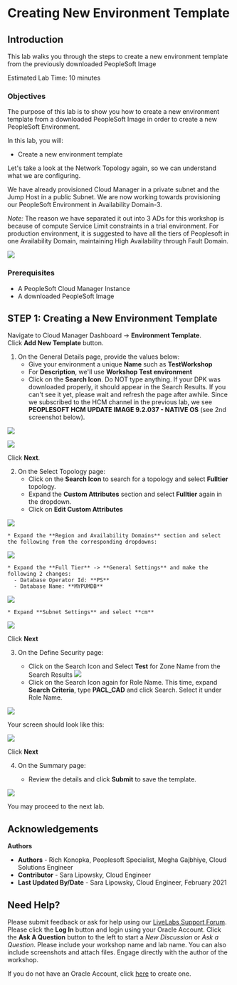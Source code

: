 # Creating New Environment Template

## Introduction

This lab walks you through the steps to create a new environment template from the previously downloaded PeopleSoft Image

Estimated Lab Time: 10 minutes

### Objectives
The purpose of this lab is to show you how to create a new environment template from a downloaded PeopleSoft Image in order to create a new PeopleSoft Environment.

In this lab, you will:
* Create a new environment template

Let's take a look at the Network Topology again, so we can understand what we are configuring.

We have already provisioned Cloud Manager in a private subnet and the Jump Host in a public Subnet. We are now working towards provisioning our PeopleSoft Environment in Availability Domain-3. 

*Note:* The reason we have separated it out into 3 ADs for this workshop is because of compute Service Limit constraints in a trial environment. For production environment, it is suggested to have all the tiers of Peoplesoft in one Availability Domain, maintaining High Availability through Fault Domain.

![](./images/newArch.png "")

### Prerequisites
- A PeopleSoft Cloud Manager Instance
- A downloaded PeopleSoft Image

## **STEP 1**: Creating a New Environment Template

Navigate to Cloud Manager Dashboard -> **Environment Template**.  
  Click **Add New Template** button.

1. On the General Details page, provide the values below: 
    * Give your environment a unique **Name** such as **TestWorkshop** 
    * For **Description**, we'll use **Workshop Test environment**
    * Click on the **Search Icon**. Do NOT type anything. If your DPK was downloaded properly, it should appear in the Search Results. If you can't see it yet, please wait and refresh the page after awhile. Since we subscribed to the HCM channel in the previous lab, we see **PEOPLESOFT HCM UPDATE IMAGE 9.2.037 - NATIVE OS** (see 2nd screenshot below).

  ![](./images/Template2.png "")

  ![](./images/lookup.png "")

  Click **Next**.

2. On the Select Topology page: 
    * Click on the **Search Icon** to search for a topology and select **Fulltier** topology. 
    * Expand the **Custom Attributes** section and select **Fulltier** again in the dropdown. 
    * Click on **Edit Custom Attributes**

  ![](./images/topology3.png "")

    * Expand the **Region and Availability Domains** section and select the following from the corresponding dropdowns:

  ![](./images/s5.png "")

    * Expand the **Full Tier** -> **General Settings** and make the following 2 changes:
      - Database Operator Id: **PS** 
      - Database Name: **MYPUMDB**

  ![](./images/s7.png "")

    * Expand **Subnet Settings** and select **cm**

  ![](./images/cm.png "")


  Click **Next**

3. 	On the Define Security page:

    * Click on the Search Icon and Select **Test** for Zone Name from the Search Results
  ![](./images/zoneName.png "")
    * Click on the Search Icon again for Role Name. This time, expand **Search Criteria**, type **PACL_CAD** and click Search. Select it under Role Name. 

  ![](./images/s9.png "")

  Your screen should look like this:

  ![](./images/defineSec.png "")

  Click **Next**

4. On the Summary page:

    * Review the details and click **Submit** to save the template. 

  ![](./images/submit.png "")

You may proceed to the next lab.

## Acknowledgements

**Authors** 
* **Authors** - Rich Konopka, Peoplesoft Specialist, Megha Gajbhiye, Cloud Solutions Engineer
* **Contributor** -  Sara Lipowsky, Cloud Engineer
* **Last Updated By/Date** - Sara Lipowsky, Cloud Engineer, February 2021

## Need Help?
Please submit feedback or ask for help using our [LiveLabs Support Forum](https://community.oracle.com/tech/developers/categories/Migrate%20SaaS%20to%20OCI). Please click the **Log In** button and login using your Oracle Account. Click the **Ask A Question** button to the left to start a *New Discussion* or *Ask a Question*.  Please include your workshop name and lab name.  You can also include screenshots and attach files.  Engage directly with the author of the workshop.

If you do not have an Oracle Account, click [here](https://profile.oracle.com/myprofile/account/create-account.jspx) to create one.